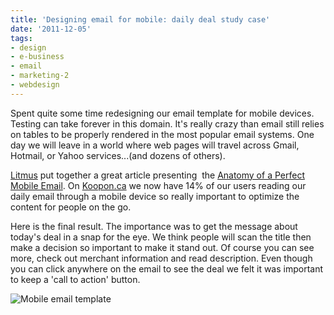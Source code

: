 ```yaml
---
title: 'Designing email for mobile: daily deal study case'
date: '2011-12-05'
tags:
- design
- e-business
- email
- marketing-2
- webdesign
---
```


Spent quite some time redesigning our email template for mobile devices. Testing can take forever in this domain. It's really crazy than email still relies on tables to be properly rendered in the most popular email systems. One day we will leave in a world where web pages will travel across Gmail, Hotmail, or Yahoo services...(and dozens of others).


[Litmus](http://litmus.com/blog/anatomy-mobile-email) put together a great article presenting  the
[Anatomy of a Perfect Mobile Email](http://litmus.com/blog/anatomy-mobile-email). On
[Koopon.ca](http://koopon.ca/) we now have 14% of our users reading our daily email through a mobile device so really important to optimize the content for people on the go.

Here is the final result. The importance was to get the message about today's deal in a snap for the eye. We think people will scan the title then make a decision so important to make it stand out. Of course you can see more, check out merchant information and read description. Even though you can click anywhere on the email to see the deal we felt it was important to keep a 'call to action' button.


![Mobile email template](articles/iphone_koopon_email.jpg)
